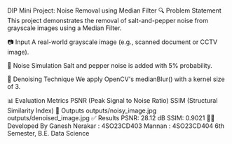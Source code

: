 DIP Mini Project: Noise Removal using Median Filter
🔍 Problem Statement
This project demonstrates the removal of salt-and-pepper noise from grayscale images using a Median Filter.

📷 Input
A real-world grayscale image (e.g., scanned document or CCTV image).

🧪 Noise Simulation
Salt and pepper noise is added with 5% probability.

🧼 Denoising Technique
We apply OpenCV's medianBlur() with a kernel size of 3.

📊 Evaluation Metrics
PSNR (Peak Signal to Noise Ratio)
SSIM (Structural Similarity Index)
📁 Outputs
outputs/noisy_image.jpg
outputs/denoised_image.jpg
✅ Results
PSNR: 28.12 dB
SSIM: 0.9021
👨‍💻 Developed By
Ganesh Nerakar : 4SO23CD403 Mannan : 4SO23CD404 6th Semester, B.E. Data Science
